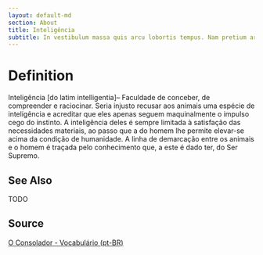 ```yaml
---
layout: default-md
section: About
title: Inteligência
subtitle: In vestibulum massa quis arcu lobortis tempus. Nam pretium arcu in odio vulputate luctus.
---
```


# Definition
Inteligência [do latim intelligentia]– Faculdade de conceber, de compreender e raciocinar. Seria injusto recusar aos animais uma espécie de inteligência e acreditar que eles apenas seguem maquinalmente o impulso cego do instinto. A inteligência deles é sempre limitada à satisfação das necessidades materiais, ao passo que a do homem lhe permite elevar-se acima da condição de humanidade. A linha de demarcação entre os animais e o homem é traçada pelo conhecimento que, a este é dado ter, do Ser Supremo.

## See Also
TODO

## Source
[O Consolador - Vocabulário (pt-BR)](http://www.oconsolador.com.br/linkfixo/vocabulario/principal.html)


